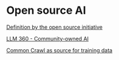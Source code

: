 # Open source AI

[Definition by the open source initiative](https://opensource.org/ai/open-source-ai-definition)

[LLM 360 - Community-owned AI](https://www.llm360.ai/index.html)

[Common Crawl as source for training data](https://commoncrawl.org/)
